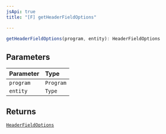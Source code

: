 ```yaml
---
jsApi: true
title: "[F] getHeaderFieldOptions"

---
```

```ts
getHeaderFieldOptions(program, entity): HeaderFieldOptions
```

## Parameters

| Parameter | Type |
| :------ | :------ |
| `program` | `Program` |
| `entity` | `Type` |

## Returns

[`HeaderFieldOptions`](Interface.HeaderFieldOptions.md)
